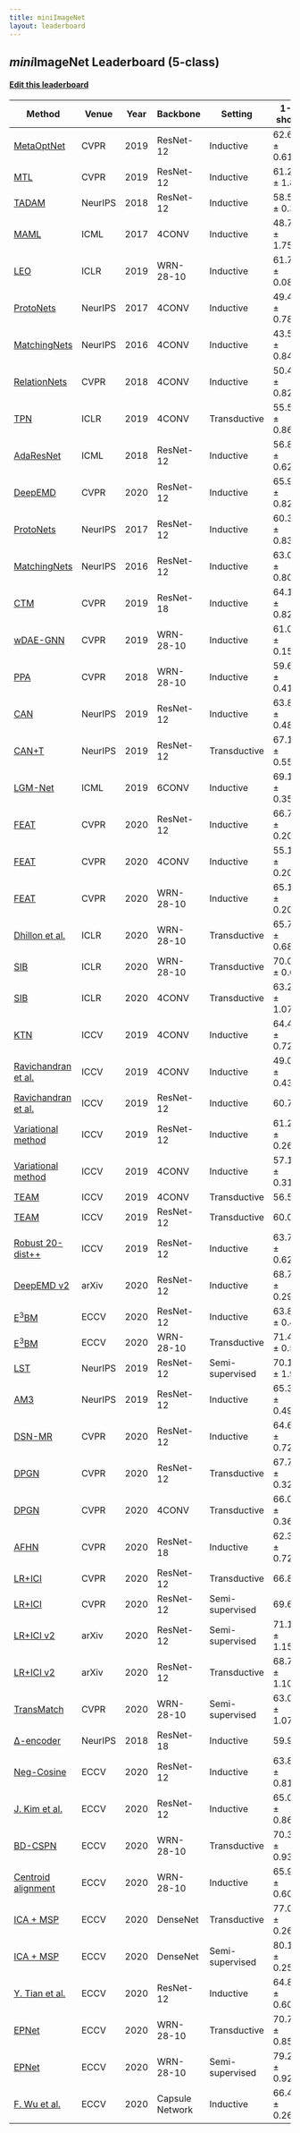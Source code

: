 ```yaml
---
title: miniImageNet
layout: leaderboard
---
```


## *mini*ImageNet Leaderboard (5-class)

#### [Edit this leaderboard](https://github.com/yaoyao-liu/few-shot-classification-leaderboard/edit/master/miniimagenet.md)

Method   | Venue | Year | Backbone   | Setting | 1-shot      | 5-shot   | Code | Reported by 
------- | ------ | ---- | --------   | -----    | -----   | -----    | ---- | ----
[MetaOptNet](https://arxiv.org/pdf/1904.03758.pdf)     | CVPR   | 2019 | ResNet-12  | Inductive | 62.64 ± 0.61    | 78.63 ± 0.46     | [\[PyTorch\]](https://github.com/kjunelee/MetaOptNet) | [\[Source\]](https://arxiv.org/pdf/1904.03758.pdf)
[MTL](https://openaccess.thecvf.com/content_CVPR_2019/papers/Sun_Meta-Transfer_Learning_for_Few-Shot_Learning_CVPR_2019_paper.pdf)     | CVPR   | 2019 | ResNet-12  | Inductive | 61.2 ± 1.8    | 75.5 ± 0.8    | [\[PyTorch\]](https://github.com/yaoyao-liu/meta-transfer-learning/) | [\[Source\]](https://openaccess.thecvf.com/content_CVPR_2019/papers/Sun_Meta-Transfer_Learning_for_Few-Shot_Learning_CVPR_2019_paper.pdf)
[TADAM](http://papers.nips.cc/paper/7352-tadam-task-dependent-adaptive-metric-for-improved-few-shot-learning.pdf)     | NeurIPS   | 2018 | ResNet-12  | Inductive | 58.5 ± 0.3    | 76.7 ± 0.3     | [\[TensorFlow\]](https://github.com/ElementAI/TADAM) | [\[Source\]](http://papers.nips.cc/paper/7352-tadam-task-dependent-adaptive-metric-for-improved-few-shot-learning.pdf)
[MAML](https://arxiv.org/pdf/1703.03400.pdf) | ICML | 2017 | 4CONV | Inductive | 48.70 ± 1.75 | 63.11 ± 0.92  | [\[TensorFlow\]](https://github.com/cbfinn/maml) | [\[Source\]](https://arxiv.org/pdf/1703.03400.pdf)
[LEO](https://arxiv.org/pdf/1807.05960.pdf) | ICLR | 2019 | WRN-28-10 | Inductive | 61.76 ± 0.08 | 77.59 ± 0.12 | [\[TensorFlow\]](https://github.com/deepmind/leo) | [\[Source\]](https://arxiv.org/pdf/1807.05960.pdf)
[ProtoNets](https://arxiv.org/pdf/1703.05175.pdf) | NeurIPS | 2017 | 4CONV | Inductive | 49.42 ± 0.78 | 68.20 ± 0.66  | [\[PyTorch\]](https://github.com/orobix/Prototypical-Networks-for-Few-shot-Learning-PyTorch) | [\[Source\]](https://arxiv.org/pdf/1703.05175.pdf)
[MatchingNets](https://arxiv.org/pdf/1606.04080.pdf) | NeurIPS | 2016 | 4CONV | Inductive | 43.56 ± 0.84 | 55.31 ± 0.73  | [\[TensorFlow\]](https://github.com/AntreasAntoniou/MatchingNetworks) | [\[Source\]](https://arxiv.org/pdf/1904.03758.pdf)
[RelationNets](https://arxiv.org/pdf/1711.06025.pdf) | CVPR | 2018 | 4CONV | Inductive | 50.44 ± 0.82 | 65.32 ± 0.70  | [\[PyTorch\]](https://github.com/floodsung/LearningToCompare_FSL) | [\[Source\]](https://arxiv.org/pdf/1711.06025.pdf)
[TPN](https://arxiv.org/pdf/1805.10002.pdf) | ICLR | 2019 | 4CONV | Transductive | 55.51 ± 0.86 |  69.86 ± 0.65  | [\[TensorFlow\]](https://github.com/csyanbin/TPN) | [\[Source\]](https://arxiv.org/pdf/1904.03758.pdf)
[AdaResNet](https://arxiv.org/pdf/1712.09926.pdf) | ICML | 2018 | ResNet-12 | Inductive |  56.88 ± 0.62 | 71.94 ± 0.57  | None | [\[Source\]](https://arxiv.org/pdf/1711.06025.pdf)
[DeepEMD](https://openaccess.thecvf.com/content_CVPR_2020/papers/Zhang_DeepEMD_Few-Shot_Image_Classification_With_Differentiable_Earth_Movers_Distance_and_CVPR_2020_paper.pdf) | CVPR | 2020 | ResNet-12 | Inductive |  65.91 ± 0.82 | 82.41 ± 0.56  | [\[PyTorch\]](https://github.com/icoz69/DeepEMD) | [\[Source\]](https://openaccess.thecvf.com/content_CVPR_2020/papers/Zhang_DeepEMD_Few-Shot_Image_Classification_With_Differentiable_Earth_Movers_Distance_and_CVPR_2020_paper.pdf)
[ProtoNets](https://arxiv.org/pdf/1703.05175.pdf) | NeurIPS | 2017 | ResNet-12 | Inductive | 60.37 ± 0.83 | 78.02 ± 0.57  | [\[PyTorch\]](https://github.com/orobix/Prototypical-Networks-for-Few-shot-Learning-PyTorch) | [\[Source\]](https://openaccess.thecvf.com/content_CVPR_2020/papers/Zhang_DeepEMD_Few-Shot_Image_Classification_With_Differentiable_Earth_Movers_Distance_and_CVPR_2020_paper.pdf)
[MatchingNets](https://arxiv.org/pdf/1606.04080.pdf) | NeurIPS | 2016 | ResNet-12 | Inductive | 63.08 ± 0.80 | 75.99 ± 0.60  | [\[TensorFlow\]](https://github.com/AntreasAntoniou/MatchingNetworks) | [\[Source\]](https://openaccess.thecvf.com/content_CVPR_2020/papers/Zhang_DeepEMD_Few-Shot_Image_Classification_With_Differentiable_Earth_Movers_Distance_and_CVPR_2020_paper.pdf)
[CTM](https://arxiv.org/pdf/1905.11116.pdf) | CVPR | 2019 | ResNet-18 | Inductive | 64.12 ± 0.82  | 80.51 ± 0.13  | [\[PyTorch\]](https://github.com/Clarifai/few-shot-ctm) | [\[Source\]](https://arxiv.org/pdf/1905.11116.pdf)
[wDAE-GNN](https://arxiv.org/pdf/1905.01102.pdf) | CVPR | 2019 | WRN-28-10 | Inductive | 61.07 ± 0.15 | 76.75 ± 0.11  | [\[PyTorch\]](https://github.com/gidariss/wDAE_GNN_FewShot) | [\[Source\]](https://openaccess.thecvf.com/content_CVPR_2020/papers/Zhang_DeepEMD_Few-Shot_Image_Classification_With_Differentiable_Earth_Movers_Distance_and_CVPR_2020_paper.pdf)
[PPA](https://arxiv.org/pdf/1706.03466.pdf) | CVPR | 2018 | WRN-28-10 | Inductive | 59.60 ± 0.41 | 73.74 ± 0.19  | None | [\[Source\]](https://openaccess.thecvf.com/content_CVPR_2020/papers/Zhang_DeepEMD_Few-Shot_Image_Classification_With_Differentiable_Earth_Movers_Distance_and_CVPR_2020_paper.pdf)
[CAN](https://papers.nips.cc/paper/8655-cross-attention-network-for-few-shot-classification.pdf) | NeurIPS | 2019 | ResNet-12 | Inductive |  63.85 ± 0.48 | 79.44 ± 0.34 | [\[PyTorch\]](https://github.com/blue-blue272/fewshot-CAN) | [\[Source\]](https://papers.nips.cc/paper/8655-cross-attention-network-for-few-shot-classification.pdf)
[CAN+T](https://papers.nips.cc/paper/8655-cross-attention-network-for-few-shot-classification.pdf) | NeurIPS | 2019 | ResNet-12 | Transductive |  67.19 ± 0.55 | 80.64 ± 0.35  | [\[PyTorch\]](https://github.com/blue-blue272/fewshot-CAN) | [\[Source\]](https://papers.nips.cc/paper/8655-cross-attention-network-for-few-shot-classification.pdf)
[LGM-Net](https://arxiv.org/pdf/1905.06331.pdf) | ICML | 2019 | 6CONV | Inductive |  69.13 ± 0.35 | 71.18 ± 0.68  | [\[TensorFlow\]](https://github.com/likesiwell/LGM-Net/) | [\[Source\]](https://arxiv.org/pdf/1905.06331.pdf)
[FEAT](https://arxiv.org/pdf/1812.03664.pdf) | CVPR | 2020 | ResNet-12 | Inductive |  66.78 ± 0.20 | 82.05 ± 0.14  | [\[PyTorch\]](https://github.com/Sha-Lab/FEAT) | [\[Source\]](https://arxiv.org/pdf/1812.03664.pdf)
[FEAT](https://arxiv.org/pdf/1812.03664.pdf) | CVPR | 2020 | 4CONV | Inductive |  55.15 ± 0.20 | 71.61 ± 0.16  | [\[PyTorch\]](https://github.com/Sha-Lab/FEAT) | [\[Source\]](https://arxiv.org/pdf/1812.03664.pdf)
[FEAT](https://arxiv.org/pdf/1812.03664.pdf) | CVPR | 2020 | WRN-28-10 | Inductive |  65.10 ± 0.20 | 81.11 ± 0.14 | [\[PyTorch\]](https://github.com/Sha-Lab/FEAT) | [\[Source\]](https://arxiv.org/pdf/1812.03664.pdf)
[Dhillon et al.](https://openreview.net/pdf?id=rylXBkrYDS) | ICLR | 2020 | WRN-28-10 | Transductive |  65.73 ± 0.68 | 78.40 ± 0.52 | None | [\[Source\]](https://openreview.net/pdf?id=rylXBkrYDS)
[SIB](https://openreview.net/pdf?id=Hkg-xgrYvH) | ICLR | 2020 | WRN-28-10 | Transductive |  70.0 ± 0.6 | 79.2 ± 0.4 | [\[PyTorch\]](https://github.com/hushell/sib_meta_learn) | [\[Source\]](https://openreview.net/pdf?id=Hkg-xgrYvH)
[SIB](https://openreview.net/pdf?id=Hkg-xgrYvH) | ICLR | 2020 | 4CONV | Transductive |  63.26 ± 1.07 | 75.73 ± 0.71 | [\[PyTorch\]](https://github.com/hushell/sib_meta_learn) | [\[Source\]](https://openreview.net/pdf?id=Hkg-xgrYvH)
[KTN](https://openaccess.thecvf.com/content_ICCV_2019/papers/Peng_Few-Shot_Image_Recognition_With_Knowledge_Transfer_ICCV_2019_paper.pdf) | ICCV | 2019 | 4CONV | Inductive |  64.42 ± 0.72 | 74.16 ± 0.56 | None| [\[Source\]](https://openaccess.thecvf.com/content_ICCV_2019/papers/Peng_Few-Shot_Image_Recognition_With_Knowledge_Transfer_ICCV_2019_paper.pdf)
[Ravichandran et al.](https://openaccess.thecvf.com/content_ICCV_2019/papers/Ravichandran_Few-Shot_Learning_With_Embedded_Class_Models_and_Shot-Free_Meta_Training_ICCV_2019_paper.pdf) | ICCV | 2019 | 4CONV | Inductive | 49.07 ± 0.43 | 65.73 ± 0.36 | None| [\[Source\]](https://openaccess.thecvf.com/content_ICCV_2019/papers/Ravichandran_Few-Shot_Learning_With_Embedded_Class_Models_and_Shot-Free_Meta_Training_ICCV_2019_paper.pdf)
[Ravichandran et al.](https://openaccess.thecvf.com/content_ICCV_2019/papers/Ravichandran_Few-Shot_Learning_With_Embedded_Class_Models_and_Shot-Free_Meta_Training_ICCV_2019_paper.pdf) | ICCV | 2019 | ResNet-12 | Inductive | 60.71 | 77.64 | None| [\[Source\]](https://openaccess.thecvf.com/content_ICCV_2019/papers/Ravichandran_Few-Shot_Learning_With_Embedded_Class_Models_and_Shot-Free_Meta_Training_ICCV_2019_paper.pdf)
[Variational method](https://openaccess.thecvf.com/content_ICCV_2019/papers/Zhang_Variational_Few-Shot_Learning_ICCV_2019_paper.pdf) | ICCV | 2019 | ResNet-12 | Inductive |  61.23 ± 0.26 | 77.69 ± 0.17 | None | [\[Source\]](https://openaccess.thecvf.com/content_ICCV_2019/papers/Zhang_Variational_Few-Shot_Learning_ICCV_2019_paper.pdf)
[Variational method](https://openaccess.thecvf.com/content_ICCV_2019/papers/Zhang_Variational_Few-Shot_Learning_ICCV_2019_paper.pdf) | ICCV | 2019 | 4CONV| Inductive |  57.15 ± 0.31  | 71.54 ± 0.23 | None | [\[Source\]](https://openaccess.thecvf.com/content_ICCV_2019/papers/Zhang_Variational_Few-Shot_Learning_ICCV_2019_paper.pdf)
[TEAM](https://openaccess.thecvf.com/content_ICCV_2019/papers/Qiao_Transductive_Episodic-Wise_Adaptive_Metric_for_Few-Shot_Learning_ICCV_2019_paper.pdf) | ICCV | 2019 | 4CONV | Transductive |  56.57  |  72.04 | None | [\[Source\]](https://openaccess.thecvf.com/content_ICCV_2019/papers/Qiao_Transductive_Episodic-Wise_Adaptive_Metric_for_Few-Shot_Learning_ICCV_2019_paper.pdf)
[TEAM](https://openaccess.thecvf.com/content_ICCV_2019/papers/Qiao_Transductive_Episodic-Wise_Adaptive_Metric_for_Few-Shot_Learning_ICCV_2019_paper.pdf) | ICCV | 2019 | ResNet-12 | Transductive |  60.07  | 75.90 | None | [\[Source\]](https://openaccess.thecvf.com/content_ICCV_2019/papers/Qiao_Transductive_Episodic-Wise_Adaptive_Metric_for_Few-Shot_Learning_ICCV_2019_paper.pdf)
[Robust 20-dist++](https://openaccess.thecvf.com/content_ICCV_2019/papers/Dvornik_Diversity_With_Cooperation_Ensemble_Methods_for_Few-Shot_Classification_ICCV_2019_paper.pdf) | ICCV | 2019 | ResNet-12 | Inductive |63.73 ± 0.62  | 81.19 ± 0.43| [\[PyTorch\]](https://github.com/dvornikita/fewshot_ensemble) | [\[Source\]](https://openaccess.thecvf.com/content_ICCV_2019/papers/Dvornik_Diversity_With_Cooperation_Ensemble_Methods_for_Few-Shot_Classification_ICCV_2019_paper.pdf)
[DeepEMD v2](https://arxiv.org/pdf/2003.06777.pdf) | arXiv | 2020 | ResNet-12 | Inductive |  68.77 ± 0.29 | 84.13 ± 0.53  | [\[PyTorch\]](https://github.com/icoz69/DeepEMD) | [\[Source\]](https://arxiv.org/pdf/2003.06777.pdf)
[E<sup>3</sup>BM](https://arxiv.org/pdf/1904.08479.pdf) | ECCV | 2020 | ResNet-12 | Inductive |  63.8 ± 0.4 | 80.1 ± 0.3  | [\[PyTorch\]](https://gitlab.mpi-klsb.mpg.de/yaoyaoliu/e3bm) | [\[Source\]](https://arxiv.org/pdf/1904.08479.pdf)
[E<sup>3</sup>BM](https://arxiv.org/pdf/1904.08479.pdf) | ECCV | 2020 | WRN-28-10 | Transductive |  71.4 ± 0.5 | 81.2 ± 0.4  | [\[PyTorch\]](https://gitlab.mpi-klsb.mpg.de/yaoyaoliu/e3bm) | [\[Source\]](https://arxiv.org/pdf/1904.08479.pdf)
[LST](https://papers.nips.cc/paper/9216-learning-to-self-train-for-semi-supervised-few-shot-classification.pdf) | NeurIPS | 2019 | ResNet-12 | Semi-supervised |  70.1 ± 1.9 | 78.7 ± 0.8  | [\[TensorFlow\]](https://github.com/xinzheli1217/learning-to-self-train) | [\[Source\]](https://papers.nips.cc/paper/9216-learning-to-self-train-for-semi-supervised-few-shot-classification.pdf)
[AM3](https://papers.nips.cc/paper/8731-adaptive-cross-modal-few-shot-learning.pdf) | NeurIPS | 2019 | ResNet-12 | Inductive |  65.30 ± 0.49 | 78.10 ± 0.36  | [\[TensorFlow\]](https://github.com/ElementAI/am3) | [\[Source\]](https://papers.nips.cc/paper/8731-adaptive-cross-modal-few-shot-learning.pdf)
[DSN-MR](https://openaccess.thecvf.com/content_CVPR_2020/papers/Simon_Adaptive_Subspaces_for_Few-Shot_Learning_CVPR_2020_paper.pdf) | CVPR | 2020 | ResNet-12 | Inductive |  64.60 ± 0.72 | 79.51 ± 0.50  | [\[PyTorch\]](https://github.com/chrysts/dsn_fewshot) | [\[Source\]](https://openaccess.thecvf.com/content_CVPR_2020/papers/Simon_Adaptive_Subspaces_for_Few-Shot_Learning_CVPR_2020_paper.pdf)
[DPGN](https://openaccess.thecvf.com/content_CVPR_2020/papers/Yang_DPGN_Distribution_Propagation_Graph_Network_for_Few-Shot_Learning_CVPR_2020_paper.pdf) | CVPR | 2020 | ResNet-12 | Transductive |  67.77 ± 0.32 | 84.60 ± 0.43  | [\[PyTorch\]](https://github.com/megvii-research/DPGN) | [\[Source\]](https://openaccess.thecvf.com/content_CVPR_2020/papers/Yang_DPGN_Distribution_Propagation_Graph_Network_for_Few-Shot_Learning_CVPR_2020_paper.pdf)
[DPGN](https://openaccess.thecvf.com/content_CVPR_2020/papers/Yang_DPGN_Distribution_Propagation_Graph_Network_for_Few-Shot_Learning_CVPR_2020_paper.pdf) | CVPR | 2020 | 4CONV | Transductive |  66.01 ± 0.36 | 82.83 ± 0.41  | [\[PyTorch\]](https://github.com/megvii-research/DPGN) | [\[Source\]](https://openaccess.thecvf.com/content_CVPR_2020/papers/Yang_DPGN_Distribution_Propagation_Graph_Network_for_Few-Shot_Learning_CVPR_2020_paper.pdf)
[AFHN](https://openaccess.thecvf.com/content_CVPR_2020/papers/Li_Adversarial_Feature_Hallucination_Networks_for_Few-Shot_Learning_CVPR_2020_paper.pdf) | CVPR | 2020 |  ResNet-18 | Inductive |  62.38 ± 0.72 | 78.16 ± 0.56 | None | [\[Source\]](https://openaccess.thecvf.com/content_CVPR_2020/papers/Li_Adversarial_Feature_Hallucination_Networks_for_Few-Shot_Learning_CVPR_2020_paper.pdf)
[LR+ICI](https://openaccess.thecvf.com/content_CVPR_2020/papers/Wang_Instance_Credibility_Inference_for_Few-Shot_Learning_CVPR_2020_paper.pdf) | CVPR | 2020 |  ResNet-12 | Transductive |  66.80 | 79.26 | [\[PyTorch\]](https://github.com/Yikai-Wang/ICI-FSL) | [\[Source\]](https://openaccess.thecvf.com/content_CVPR_2020/papers/Wang_Instance_Credibility_Inference_for_Few-Shot_Learning_CVPR_2020_paper.pdf)
[LR+ICI](https://openaccess.thecvf.com/content_CVPR_2020/papers/Wang_Instance_Credibility_Inference_for_Few-Shot_Learning_CVPR_2020_paper.pdf) | CVPR | 2020 |  ResNet-12 | Semi-supervised |  69.66 | 80.11 | [\[PyTorch\]](https://github.com/Yikai-Wang/ICI-FSL) | [\[Source\]](https://openaccess.thecvf.com/content_CVPR_2020/papers/Wang_Instance_Credibility_Inference_for_Few-Shot_Learning_CVPR_2020_paper.pdf)
[LR+ICI v2](https://arxiv.org/pdf/2007.08461.pdf) | arXiv | 2020 |  ResNet-12 | Semi-supervised |  71.11 ± 1.15 | 81.25 ± 0.65 | [\[PyTorch\]](https://github.com/Yikai-Wang/ICI-FSL) | [\[Source\]](https://arxiv.org/pdf/2007.08461.pdf)
[LR+ICI v2](https://arxiv.org/pdf/2007.08461.pdf) | arXiv | 2020 |  ResNet-12 | Transductive |  68.70 ± 1.10 | 79.69 ± 0.66  | [\[PyTorch\]](https://github.com/Yikai-Wang/ICI-FSL) | [\[Source\]](https://arxiv.org/pdf/2007.08461.pdf)
[TransMatch](https://openaccess.thecvf.com/content_CVPR_2020/papers/Yu_TransMatch_A_Transfer-Learning_Scheme_for_Semi-Supervised_Few-Shot_Learning_CVPR_2020_paper.pdf) | CVPR | 2020 |  WRN-28-10 | Semi-supervised |  63.02 ± 1.07 | 82.24 ± 0.59 | None | [\[Source\]](https://openaccess.thecvf.com/content_CVPR_2020/papers/Yu_TransMatch_A_Transfer-Learning_Scheme_for_Semi-Supervised_Few-Shot_Learning_CVPR_2020_paper.pdf)
[∆-encoder](https://arxiv.org/pdf/1806.04734.pdf) | NeurIPS | 2018 |  ResNet-18 | Inductive |  59.9 | 69.7 | [\[TensorFlow\]](https://github.com/EliSchwartz/DeltaEncoder) | [\[Source\]](https://arxiv.org/pdf/1806.04734.pdf)
[Neg-Cosine](http://www.ecva.net/papers/eccv_2020/papers_ECCV/papers/123490426.pdf) | ECCV | 2020 |  ResNet-12 | Inductive |  63.85 ± 0.81 | 81.57 ± 0.56 | [\[PyTorch\]](https://github.com/bl0/negative-margin.few-shot) | [\[Source\]](http://www.ecva.net/papers/eccv_2020/papers_ECCV/papers/123490426.pdf)
[J. Kim et al.](http://www.ecva.net/papers/eccv_2020/papers_ECCV/papers/123460579.pdf) | ECCV | 2020 |  ResNet-12 | Inductive |  65.08 ± 0.86 |  82.70 ± 0.54 | [\[PyTorch\]](https://github.com/jaekyeom/MABAS) | [\[Source\]](http://www.ecva.net/papers/eccv_2020/papers_ECCV/papers/123460579.pdf)
[BD-CSPN](http://www.ecva.net/papers/eccv_2020/papers_ECCV/papers/123460715.pdf) | ECCV | 2020 |  WRN-28-10 | Transductive |  70.31 ± 0.93 |  81.89 ± 0.60 | None | [\[Source\]](http://www.ecva.net/papers/eccv_2020/papers_ECCV/papers/123460715.pdf)
[Centroid alignment](http://www.ecva.net/papers/eccv_2020/papers_ECCV/papers/123500018.pdf) | ECCV | 2020 |  WRN-28-10 | Inductive |  65.92 ± 0.60 | 82.85 ± 0.55 | [\[PyTorch\]](https://github.com/ArmanAfrasiyabi/associative-alignment-fs) | [\[Source\]](http://www.ecva.net/papers/eccv_2020/papers_ECCV/papers/123500018.pdf)
[ICA + MSP](http://www.ecva.net/papers/eccv_2020/papers_ECCV/papers/123520511.pdf) | ECCV | 2020 | DenseNet | Transductive |  77.06 ± 0.26 | 84.99 ± 0.14 | None | [\[Source\]](http://www.ecva.net/papers/eccv_2020/papers_ECCV/papers/123520511.pdf)
[ICA + MSP](http://www.ecva.net/papers/eccv_2020/papers_ECCV/papers/123520511.pdf) | ECCV | 2020 | DenseNet | Semi-supervised | 80.11 ± 0.25 |  85.78 ± 0.13 | None | [\[Source\]](http://www.ecva.net/papers/eccv_2020/papers_ECCV/papers/123520511.pdf)
[Y. Tian et al.](http://www.ecva.net/papers/eccv_2020/papers_ECCV/papers/123590256.pdf) | ECCV | 2020 | ResNet-12 | Inductive | 64.82 ± 0.60 | 82.14 ± 0.43 | [\[PyTorch\]](https://github.com/WangYueFt/rfs) | [\[Source\]](http://www.ecva.net/papers/eccv_2020/papers_ECCV/papers/123590256.pdf)
[EPNet](http://www.ecva.net/papers/eccv_2020/papers_ECCV/papers/123710120.pdf) | ECCV | 2020 | WRN-28-10 | Transductive | 70.74 ± 0.85 | 84.34 ± 0.53  | [\[PyTorch\]](https://github.com/ElementAI/embedding-propagation) | [\[Source\]](http://www.ecva.net/papers/eccv_2020/papers_ECCV/papers/123710120.pdf)
[EPNet](http://www.ecva.net/papers/eccv_2020/papers_ECCV/papers/123710120.pdf) | ECCV | 2020 | WRN-28-10 | Semi-supervised | 79.22 ± 0.92  | 88.05 ± 0.51  | [\[PyTorch\]](https://github.com/ElementAI/embedding-propagation) | [\[Source\]](http://www.ecva.net/papers/eccv_2020/papers_ECCV/papers/123710120.pdf)
[F. Wu et al.](http://www.ecva.net/papers/eccv_2020/papers_ECCV/papers/123730239.pdf) | ECCV | 2020 | Capsule Network | Inductive | 66.43 ± 0.26  | 82.13 ± 0.21  | None | [\[Source\]](http://www.ecva.net/papers/eccv_2020/papers_ECCV/papers/123730239.pdf)
